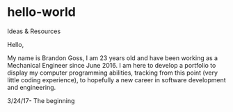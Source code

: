 # hello-world
Ideas &amp; Resources

Hello,

My name is Brandon Goss, I am 23 years old and have been working as a Mechanical Engineer since June 2016. 
I am here to develop a portfolio to display my computer programming abilities, tracking from this point (very little coding experience), to hopefully a new career in software development and engineering. 

3/24/17- The beginning
